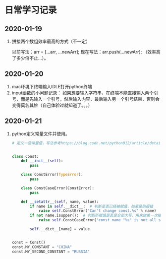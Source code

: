 # 日常学习记录

## 2020-01-19

1. 拼接两个数组效率最高的方式（不一定）

    以前写法：arr = [...arr, ...newArr];
    现在写法：arr.push(...newArr);
    （效率高了多少倍不止...）。

## 2020-01-20

1. mac环境下终端输入IDLE打开python终端
2. input函数的小问题记录：
    如果想要输入字符串，在终端不能直接输入两个引号，而是先输入一个引号，然后输入内容，最后输入另一个引号结束，否则会变得莫名其妙（自己体验过就知道了。。。）

## 2020-01-21

1. python定义常量文件并使用。

    ```python
    # 定义一些常量值，写法参考https://blog.csdn.net/python012/article/details/80010490


    class Const:
        def __init__(self):
            pass

        class ConstError(TypeError):
            pass

        class ConstCaseError(ConstError):
            pass

        def __setattr__(self, name, value):
            if name in self.__dict__:  # 判断是否已经被赋值，如果是则报错
                raise self.ConstError("Can't change const.%s" % name)
            if not name.isupper():  # 判断所赋值是否是全部大写，用来做第一次赋值的格式判断，也可以根据需要改成其他判断条件
                raise self.ConstCaseError('const name "%s" is not all supercase' % name)

            self.__dict__[name] = value


    const = Const()
    const.MY_CONSTANT = "CHINA"
    const.MY_SECOND_CONSTANT = "RUSSIA"
    ```
